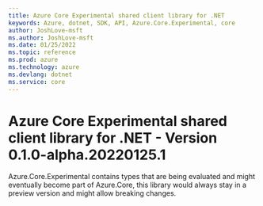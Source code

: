 ```yaml
---
title: Azure Core Experimental shared client library for .NET
keywords: Azure, dotnet, SDK, API, Azure.Core.Experimental, core
author: JoshLove-msft
ms.author: JoshLove-msft
ms.date: 01/25/2022
ms.topic: reference
ms.prod: azure
ms.technology: azure
ms.devlang: dotnet
ms.service: core
---
```

# Azure Core Experimental shared client library for .NET - Version 0.1.0-alpha.20220125.1 


Azure.Core.Experimental contains types that are being evaluated and might eventually become part of Azure.Core, this library would always stay in a preview version and might allow breaking changes.

